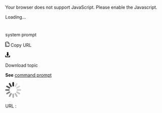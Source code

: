 Your browser does not support JavaScript. Please enable the Javascript.

Loading...

# 

system prompt

![Copy URL](media/system-prompt/Copy.png)
Copy URL

![Download](media/system-prompt/Download.png)

Download topic

**See** [command prompt](https://worldready.cloudapp.net/Styleguide/Read?id=2700&topicid=33562)

![In progress](media/system-prompt/activity-large.gif)

URL :
